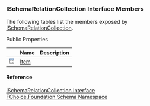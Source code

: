 ﻿### ISchemaRelationCollection Interface Members

The following tables list the members exposed by [ISchemaRelationCollection](fcSDK~FChoice.Foundation.Schema.ISchemaRelationCollection.md).

Public Properties

|   | Name | Description |
| --- | --- | --- |
| ![ Property](dotnetimages/Property.png) | [Item](fcSDK~FChoice.Foundation.Schema.ISchemaRelationCollection~Item.md) |   |





#### Reference

[ISchemaRelationCollection Interface](fcSDK~FChoice.Foundation.Schema.ISchemaRelationCollection.md)  
[FChoice.Foundation.Schema Namespace](fcSDK~FChoice.Foundation.Schema_namespace.md)